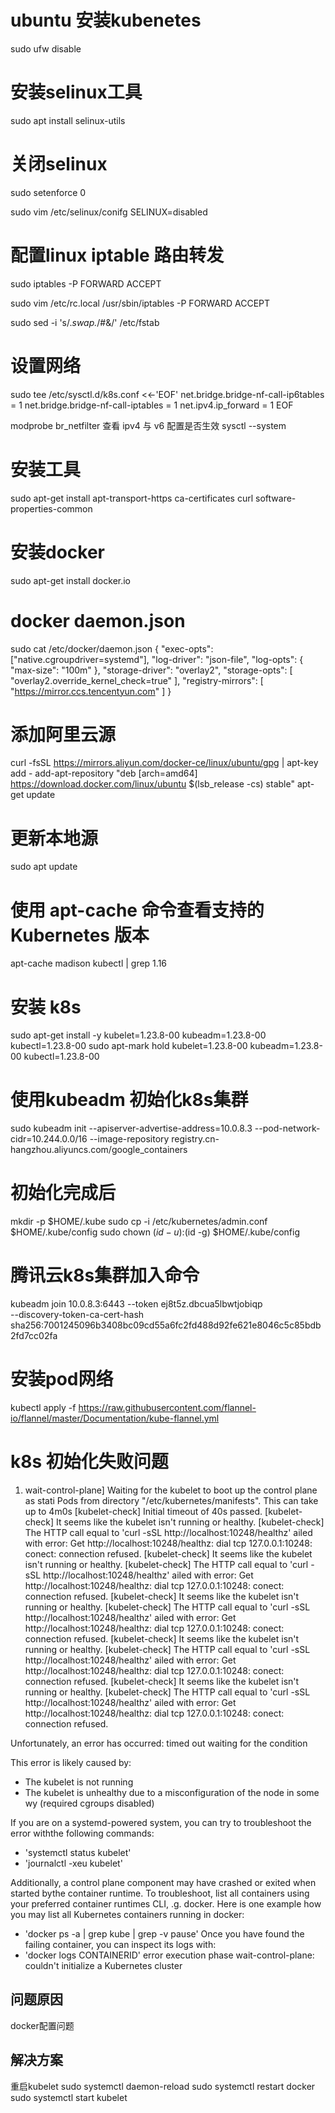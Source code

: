 # ubuntu 安装kubenetes
sudo ufw disable

# 安装selinux工具
sudo apt install selinux-utils

# 关闭selinux
sudo setenforce 0

sudo vim /etc/selinux/conifg
SELINUX=disabled
# 配置linux iptable 路由转发
sudo iptables -P FORWARD ACCEPT

sudo vim /etc/rc.local
/usr/sbin/iptables -P FORWARD ACCEPT

sudo sed -i 's/.*swap.*/#&/' /etc/fstab

# 设置网络
sudo tee /etc/sysctl.d/k8s.conf <<-'EOF'
net.bridge.bridge-nf-call-ip6tables = 1
net.bridge.bridge-nf-call-iptables = 1
net.ipv4.ip_forward = 1
EOF

modprobe br_netfilter
查看 ipv4 与 v6 配置是否生效
sysctl --system
# 安装工具
sudo apt-get install apt-transport-https ca-certificates curl software-properties-common

# 安装docker
sudo apt-get install docker.io

# docker daemon.json
sudo cat /etc/docker/daemon.json
{
"exec-opts": ["native.cgroupdriver=systemd"],
"log-driver": "json-file",
"log-opts": {
"max-size": "100m"
},
"storage-driver": "overlay2",
"storage-opts": [
"overlay2.override_kernel_check=true"
],
"registry-mirrors": [
"https://mirror.ccs.tencentyun.com"
]
}


# 添加阿里云源
curl -fsSL https://mirrors.aliyun.com/docker-ce/linux/ubuntu/gpg | apt-key add -
add-apt-repository "deb [arch=amd64] https://download.docker.com/linux/ubuntu $(lsb_release -cs) stable" apt-get update

# 更新本地源
sudo apt update

# 使用 apt-cache 命令查看支持的 Kubernetes 版本
apt-cache madison kubectl | grep 1.16

# 安装 k8s
sudo apt-get install -y kubelet=1.23.8-00 kubeadm=1.23.8-00 kubectl=1.23.8-00
sudo apt-mark hold kubelet=1.23.8-00 kubeadm=1.23.8-00 kubectl=1.23.8-00

# 使用kubeadm 初始化k8s集群
sudo kubeadm init --apiserver-advertise-address=10.0.8.3 --pod-network-cidr=10.244.0.0/16 --image-repository registry.cn-hangzhou.aliyuncs.com/google_containers

# 初始化完成后
mkdir -p $HOME/.kube
sudo cp -i /etc/kubernetes/admin.conf $HOME/.kube/config
sudo chown $(id -u):$(id -g) $HOME/.kube/config

# 腾讯云k8s集群加入命令
kubeadm join 10.0.8.3:6443 --token ej8t5z.dbcua5lbwtjobiqp \
--discovery-token-ca-cert-hash sha256:7001245096b3408bc09cd55a6fc2fd488d92fe621e8046c5c85bdb2fd7cc02fa


# 安装pod网络
kubectl apply -f https://raw.githubusercontent.com/flannel-io/flannel/master/Documentation/kube-flannel.yml


# k8s  初始化失败问题
1. wait-control-plane] Waiting for the kubelet to boot up the control plane as stati Pods from directory "/etc/kubernetes/manifests". This can take up to 4m0s
   [kubelet-check] Initial timeout of 40s passed.
   [kubelet-check] It seems like the kubelet isn't running or healthy.
   [kubelet-check] The HTTP call equal to 'curl -sSL http://localhost:10248/healthz' ailed with error: Get http://localhost:10248/healthz: dial tcp 127.0.0.1:10248: conect: connection refused.
   [kubelet-check] It seems like the kubelet isn't running or healthy.
   [kubelet-check] The HTTP call equal to 'curl -sSL http://localhost:10248/healthz' ailed with error: Get http://localhost:10248/healthz: dial tcp 127.0.0.1:10248: conect: connection refused.
   [kubelet-check] It seems like the kubelet isn't running or healthy.
   [kubelet-check] The HTTP call equal to 'curl -sSL http://localhost:10248/healthz' ailed with error: Get http://localhost:10248/healthz: dial tcp 127.0.0.1:10248: conect: connection refused.
   [kubelet-check] It seems like the kubelet isn't running or healthy.
   [kubelet-check] The HTTP call equal to 'curl -sSL http://localhost:10248/healthz' ailed with error: Get http://localhost:10248/healthz: dial tcp 127.0.0.1:10248: conect: connection refused.
   [kubelet-check] It seems like the kubelet isn't running or healthy.
   [kubelet-check] The HTTP call equal to 'curl -sSL http://localhost:10248/healthz' ailed with error: Get http://localhost:10248/healthz: dial tcp 127.0.0.1:10248: conect: connection refused.

Unfortunately, an error has occurred:
timed out waiting for the condition

This error is likely caused by:
- The kubelet is not running
- The kubelet is unhealthy due to a misconfiguration of the node in some wy (required cgroups disabled)

If you are on a systemd-powered system, you can try to troubleshoot the error withthe following commands:
- 'systemctl status kubelet'
- 'journalctl -xeu kubelet'

Additionally, a control plane component may have crashed or exited when started bythe container runtime.
To troubleshoot, list all containers using your preferred container runtimes CLI, .g. docker.
Here is one example how you may list all Kubernetes containers running in docker:
- 'docker ps -a | grep kube | grep -v pause'
Once you have found the failing container, you can inspect its logs with:
- 'docker logs CONTAINERID'
error execution phase wait-control-plane: couldn't initialize a Kubernetes cluster
## 问题原因
docker配置问题

## 解决方案
重启kubelet
sudo systemctl daemon-reload
sudo systemctl restart docker
sudo systemctl start kubelet

